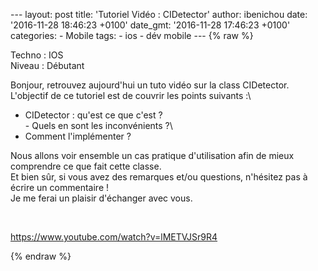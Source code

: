--- layout: post title: 'Tutoriel Vidéo : CIDetector' author: ibenichou
date: '2016-11-28 18:46:23 +0100' date\_gmt: '2016-11-28 17:46:23 +0100'
categories: - Mobile tags: - ios - dév mobile --- {% raw %}

Techno : IOS\
Niveau : Débutant

Bonjour, retrouvez aujourd'hui un tuto vidéo sur la class CIDetector.\
L'objectif de ce tutoriel est de couvrir les points suivants :\
- CIDetector : qu'est ce que c'est ?\
- Quels en sont les inconvénients ?\
- Comment l'implémenter ?

Nous allons voir ensemble un cas pratique d'utilisation afin de mieux
comprendre ce que fait cette classe.\
Et bien sûr, si vous avez des remarques et/ou questions, n'hésitez pas à
écrire un commentaire !\
Je me ferai un plaisir d'échanger avec vous.

 

https://www.youtube.com/watch?v=lMETVJSr9R4

{% endraw %}
